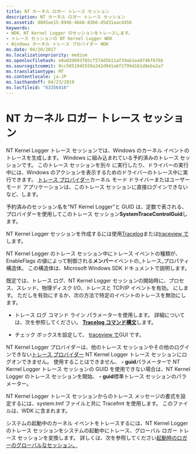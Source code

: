 ```yaml
---
title: NT カーネル ロガー トレース セッション
description: NT カーネル ロガー トレース セッション
ms.assetid: d805ae15-8946-4bb6-83b6-d5d31aacd456
keywords:
- WDK、NT Kernel Logger のセッションをトレースします。
- トレース セッションの NT Kernel Logger WDK
- Windows カーネル トレース プロバイダー WDK
ms.date: 04/20/2017
ms.localizationpriority: medium
ms.openlocfilehash: e8a03d693785cf574d5b11af39ab1ea9746f676b
ms.sourcegitcommit: 0cc5051945559a242d941a6f2799d161d8eba2a7
ms.translationtype: MT
ms.contentlocale: ja-JP
ms.lasthandoff: 04/23/2019
ms.locfileid: "63356416"
---
```

# <a name="nt-kernel-logger-trace-session"></a>NT カーネル ロガー トレース セッション


NT Kernel Logger トレース セッションでは、Windows のカーネル イベントのトレースを生成します。 Windows に組み込まれている予約済みのトレース セッションです。 このトレース セッションを別々 に実行したり、ドライバーの実行中には、Windows のアクションを表示するためのドライバーのトレース中に実行できます。 [トレース プロバイダー](trace-provider.md)カーネル モード ドライバーまたはユーザー モード アプリケーションは、このトレース セッションに直接ログインできないなど、します。

予約済みのセッション名を"NT Kernel Logger"と GUID は、定数で表される、プロバイダーを使用してこのトレース セッション**SystemTraceControlGuid**します。

NT Kernel Logger セッションを作成するには使用[Tracelog](tracelog.md)または[traceview で](traceview.md)します。

NT Kernel Logger のトレース セッション中にトレース イベントの種類が、EnableFlags の値によって制御される**メンバー**イベントの\_トレース\_プロパティ構造体。 この構造体は、Microsoft Windows SDK ドキュメントで説明します。

既定では、トレース ログ、NT Kernel Logger セッションの開始時に、プロセス、スレッド、物理ディスク I/O、トレースと TCP/IP イベントを有効。 にします。 ただしを有効にするか、次の方法で特定のイベントのトレースを無効にします。

-   トレース ログ コマンド ライン パラメーターを使用します。 詳細については、次を参照してください。 [ **Tracelog コマンド構文**](tracelog-command-syntax.md)します。

-   チェック ボックスを設定して、 [traceview で](traceview.md)GUI です。

NT Kernel Logger プロバイダーは、他のトレース セッションやその他のログインできない[トレース プロバイダー](trace-provider.md) NT Kernel Logger トレース セッションにログオンできません。 使用することはできません、 **- guid**パラメーターで NT Kernel Logger トレース セッションの GUID を使用できない場合は、NT Kernel Logger のトレース セッションを開始、 **- guid**標準トレース セッションのパラメーター。

NT Kernel Logger トレース セッションからのトレース メッセージの書式を設定するには、system.tmf ファイルと共に Tracefmt を使用します。 このファイルは、WDK に含まれます。

システムの起動中のカーネル イベントをトレースするには、NT Kernel Logger のトレース セッションをシステムの起動中にトレース、グローバル ロガー トレース セッションを変換します。 詳しくは、次を参照してください[起動時のロガーのグローバルなセッション。](boot-time-global-logger-session.md)

 

 





